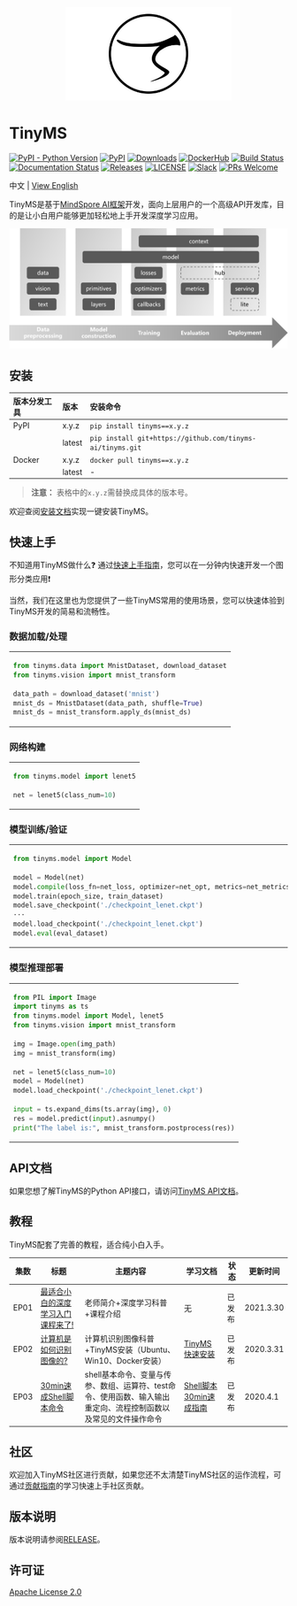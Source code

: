<p align="center"><img src="https://github.com/tinyms-ai/tinyms/raw/main/docs/pic/tinyms-logo.png" alt="TinyMS logo" width="300"/></p>

# TinyMS

[![PyPI - Python Version](https://img.shields.io/pypi/pyversions/tinyms.svg)](https://pypi.org/project/tinyms)
[![PyPI](https://badge.fury.io/py/tinyms.svg)](https://badge.fury.io/py/tinyms)
[![Downloads](https://pepy.tech/badge/tinyms)](https://pepy.tech/project/tinyms)
[![DockerHub](https://img.shields.io/docker/pulls/tinyms/tinyms.svg)](https://hub.docker.com/r/tinyms/tinyms)
[![Build Status](https://github.com/tinyms-ai/tinyms/actions/workflows/install_and_test.yml/badge.svg?branch=main)](https://github.com/tinyms-ai/tinyms/actions/workflows/install_and_test.yml)
[![Documentation Status](https://readthedocs.org/projects/tinyms/badge/?versoin=latest)](https://readthedocs.org/projects/tinyms)
[![Releases](https://img.shields.io/github/release/tinyms-ai/tinyms/all.svg?style=flat-square)](https://github.com/tinyms-ai/tinyms/releases)
[![LICENSE](https://img.shields.io/github/license/tinyms-ai/tinyms.svg?style=flat-square)](https://github.com/tinyms-ai/tinyms/blob/main/LICENSE)
[![Slack](https://img.shields.io/badge/slack-chat-green.svg?logo=slack)](https://join.slack.com/t/mindspore/shared_invite/zt-dgk65rli-3ex4xvS4wHX7UDmsQmfu8w)
[![PRs Welcome](https://img.shields.io/badge/PRs-welcome-brightgreen.svg?style=flat-square)](http://makeapullrequest.com)

中文 | [View English](./README.md)

TinyMS是基于[MindSpore AI框架](https://www.mindspore.cn/)开发，面向上层用户的一个高级API开发库，目的是让小白用户能够更加轻松地上手开发深度学习应用。

<img src="docs/pic/tinyms-architecture.png" alt="TinyMS Architecture" width="600"/>

## 安装

| 版本分发工具 | 版本 | 安装命令 |
| :---------- | :--- | :------ |
| PyPI | x.y.z | `pip install tinyms==x.y.z` |
|  | latest | `pip install git+https://github.com/tinyms-ai/tinyms.git` |
| Docker | x.y.z | `docker pull tinyms==x.y.z` |
|  | latest | - |

> **注意：** 表格中的`x.y.z`需替换成具体的版本号。

欢迎查阅[安装文档](https://tinyms.readthedocs.io/zh_CN/latest/quickstart/install.html)实现一键安装TinyMS。

## 快速上手

不知道用TinyMS做什么❓ 通过[快速上手指南](https://tinyms.readthedocs.io/zh_CN/latest/quickstart/quickstart_in_one_minute.html)，您可以在一分钟内快速开发一个图形分类应用❗

当然，我们在这里也为您提供了一些TinyMS常用的使用场景，您可以快速体验到TinyMS开发的简易和流畅性。

### 数据加载/处理

<table>
<tr>
<td>

```python
from tinyms.data import MnistDataset, download_dataset
from tinyms.vision import mnist_transform

data_path = download_dataset('mnist')
mnist_ds = MnistDataset(data_path, shuffle=True)
mnist_ds = mnist_transform.apply_ds(mnist_ds)
```

</td>
</tr>
</table>

### 网络构建

<table>
<tr>
<td>

```python
from tinyms.model import lenet5

net = lenet5(class_num=10)
```

</td>
</tr>
</table>

### 模型训练/验证

<table>
<tr>
<td>

```python
from tinyms.model import Model

model = Model(net)
model.compile(loss_fn=net_loss, optimizer=net_opt, metrics=net_metrics)
model.train(epoch_size, train_dataset)
model.save_checkpoint('./checkpoint_lenet.ckpt')
···
model.load_checkpoint('./checkpoint_lenet.ckpt')
model.eval(eval_dataset)
```

</td>
</tr>
</table>

### 模型推理部署

<table>
<tr>
<td>

```python
from PIL import Image
import tinyms as ts
from tinyms.model import Model, lenet5
from tinyms.vision import mnist_transform

img = Image.open(img_path)
img = mnist_transform(img)

net = lenet5(class_num=10)
model = Model(net)
model.load_checkpoint('./checkpoint_lenet.ckpt')

input = ts.expand_dims(ts.array(img), 0)
res = model.predict(input).asnumpy()
print("The label is:", mnist_transform.postprocess(res))
```

</td>
</tr>
</table>

## API文档

如果您想了解TinyMS的Python API接口，请访问[TinyMS API文档](https://tinyms.readthedocs.io/zh_CN/latest/tinyms/tinyms.html)。

## 教程

TinyMS配套了完善的教程，适合纯小白入手。

| 集数 | 标题 | 主题内容 | 学习文档 | 状态 | 更新时间 |
| ---- | ---- | ------- | -------- | ---- | -------- |
| EP01 | [最适合小白的深度学习入门课程来了!](https://www.bilibili.com/video/BV1MB4y1P79S) | 老师简介+深度学习科普+课程介绍 | 无 | 已发布 | 2021.3.30 |
| EP02 | [计算机是如何识别图像的?](https://www.bilibili.com/video/BV18v41187fX) | 计算机识别图像科普+TinyMS安装（Ubuntu、Win10、Docker安装） | [TinyMS快速安装](https://tinyms.readthedocs.io/zh_CN/latest/quickstart/install.html) | 已发布 | 2020.3.31 |
| EP03 | [30min速成Shell脚本命令](https://www.bilibili.com/video/BV1vy4y1b7jh) | shell基本命令、变量与传参、数组、运算符、test命令、使用函数、输入输出重定向、流程控制函数以及常见的文件操作命令 | [Shell脚本30min速成指南](https://github.com/tinyms-ai/tinyms/blob/main/tutorials/EP03/30min速成Shell脚本.md) | 已发布 | 2020.4.1 |

## 社区

欢迎加入TinyMS社区进行贡献，如果您还不太清楚TinyMS社区的运作流程，可通过[贡献指南](https://tinyms.readthedocs.io/zh_CN/latest/community/contributing.html)的学习快速上手社区贡献。

## 版本说明

版本说明请参阅[RELEASE](https://github.com/tinyms-ai/tinyms/blob/main/RELEASE.md)。

## 许可证

[Apache License 2.0](https://github.com/tinyms-ai/tinyms/blob/main/LICENSE)
